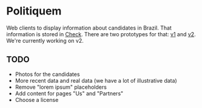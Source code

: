 # Politiquem

Web clients to display information about candidates in Brazil. That information is stored in [Check](https://meedan.com/check). There are two prototypes for that: [v1](https://ca.ios.ba/files/politiquem-v1/) and [v2](https://ca.ios.ba/files/politiquem-v2/). We're currently working on v2.

## TODO

* Photos for the candidates
* More recent data and real data (we have a lot of illustrative data)
* Remove "lorem ipsum" placeholders
* Add content for pages "Us" and "Partners"
* Choose a license

